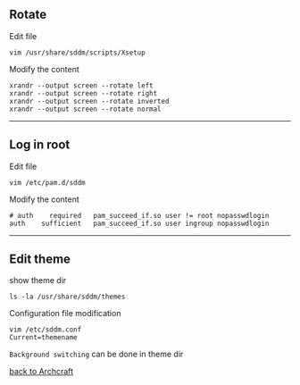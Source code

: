 ## Rotate
Edit file

    vim /usr/share/sddm/scripts/Xsetup
Modify the content

    xrandr --output screen --rotate left
    xrandr --output screen --rotate right
    xrandr --output screen --rotate inverted
    xrandr --output screen --rotate normal
-----------------------------

## Log in root
Edit file

    vim /etc/pam.d/sddm
Modify the content

    # auth    required   pam_succeed_if.so user != root nopasswdlogin
    auth    sufficient   pam_succeed_if.so user ingroup nopasswdlogin
-----------------------------

## Edit theme
show theme dir

    ls -la /usr/share/sddm/themes
Configuration file modification

    vim /etc/sddm.conf
    Current=themename
    
`Background switching` can be done in theme dir

[back to Archcraft](https://github.com/pro1tocol/Linux-Novice-Function/tree/main/Archcraft)
